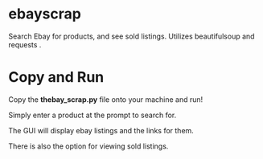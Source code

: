# ebayscrap
  Search Ebay for products, and see sold listings. 
  Utilizes beautifulsoup and requests . 

# Copy and Run
  Copy the **thebay_scrap.py** file onto your machine and run!
  
  
  Simply enter a product at the prompt to search for. 
  
  
  The GUI will display ebay listings and the links for them.
  
  
  
  There is also the option for viewing sold listings.   

